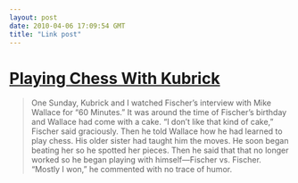```yaml
---
layout: post
date: 2010-04-06 17:09:54 GMT
title: "Link post"
---
```

# [Playing Chess With Kubrick](http://blogs.nybooks.com/post/498370620/playing-chess-with-kubrick)

> One Sunday, Kubrick and I watched Fischer’s interview with Mike Wallace for “60 Minutes.” It was around the time of Fischer’s birthday and Wallace had come with a cake. “I don’t like that kind of cake,” Fischer said graciously. Then he told Wallace how he had learned to play chess. His older sister had taught him the moves. He soon began beating her so he spotted her pieces. Then he said that that no longer worked so he began playing with himself—Fischer vs. Fischer. “Mostly I won,” he commented with no trace of humor.

